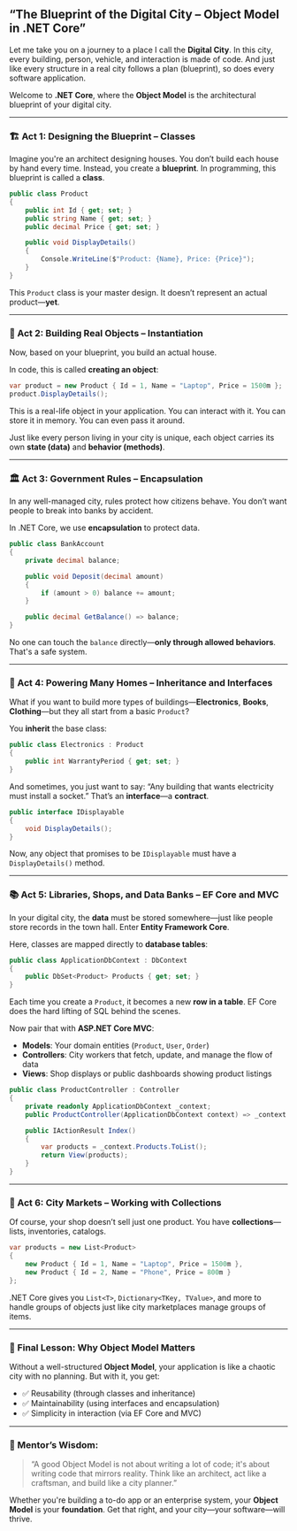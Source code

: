 ##  “The Blueprint of the Digital City – Object Model in .NET Core”

Let me take you on a journey to a place I call the **Digital City**. In this city, every building, person, vehicle, and interaction is made of code. And just like every structure in a real city follows a plan (blueprint), so does every software application.

Welcome to **.NET Core**, where the **Object Model** is the architectural blueprint of your digital city.

---

### 🏗️ Act 1: Designing the Blueprint – Classes

Imagine you're an architect designing houses. You don’t build each house by hand every time. Instead, you create a **blueprint**. In programming, this blueprint is called a **class**.

```csharp
public class Product
{
    public int Id { get; set; }
    public string Name { get; set; }
    public decimal Price { get; set; }

    public void DisplayDetails()
    {
        Console.WriteLine($"Product: {Name}, Price: {Price}");
    }
}
```

This `Product` class is your master design. It doesn’t represent an actual product—**yet**.

---

### 🧱 Act 2: Building Real Objects – Instantiation

Now, based on your blueprint, you build an actual house.

In code, this is called **creating an object**:

```csharp
var product = new Product { Id = 1, Name = "Laptop", Price = 1500m };
product.DisplayDetails();
```

This is a real-life object in your application. You can interact with it. You can store it in memory. You can even pass it around.

Just like every person living in your city is unique, each object carries its own **state (data)** and **behavior (methods)**.

---

### 🏛️ Act 3: Government Rules – Encapsulation

In any well-managed city, rules protect how citizens behave. You don’t want people to break into banks by accident.

In .NET Core, we use **encapsulation** to protect data.

```csharp
public class BankAccount
{
    private decimal balance;

    public void Deposit(decimal amount)
    {
        if (amount > 0) balance += amount;
    }

    public decimal GetBalance() => balance;
}
```

No one can touch the `balance` directly—**only through allowed behaviors**. That's a safe system.

---

### 🔌 Act 4: Powering Many Homes – Inheritance and Interfaces

What if you want to build more types of buildings—**Electronics**, **Books**, **Clothing**—but they all start from a basic `Product`?

You **inherit** the base class:

```csharp
public class Electronics : Product
{
    public int WarrantyPeriod { get; set; }
}
```

And sometimes, you just want to say: “Any building that wants electricity must install a socket.” That’s an **interface**—a **contract**.

```csharp
public interface IDisplayable
{
    void DisplayDetails();
}
```

Now, any object that promises to be `IDisplayable` must have a `DisplayDetails()` method.

---

### 📚 Act 5: Libraries, Shops, and Data Banks – EF Core and MVC

In your digital city, the **data** must be stored somewhere—just like people store records in the town hall. Enter **Entity Framework Core**.

Here, classes are mapped directly to **database tables**:

```csharp
public class ApplicationDbContext : DbContext
{
    public DbSet<Product> Products { get; set; }
}
```

Each time you create a `Product`, it becomes a new **row in a table**. EF Core does the hard lifting of SQL behind the scenes.

Now pair that with **ASP.NET Core MVC**:

* **Models**: Your domain entities (`Product`, `User`, `Order`)
* **Controllers**: City workers that fetch, update, and manage the flow of data
* **Views**: Shop displays or public dashboards showing product listings

```csharp
public class ProductController : Controller
{
    private readonly ApplicationDbContext _context;
    public ProductController(ApplicationDbContext context) => _context = context;

    public IActionResult Index()
    {
        var products = _context.Products.ToList();
        return View(products);
    }
}
```

---

### 🧺 Act 6: City Markets – Working with Collections

Of course, your shop doesn’t sell just one product. You have **collections**—lists, inventories, catalogs.

```csharp
var products = new List<Product>
{
    new Product { Id = 1, Name = "Laptop", Price = 1500m },
    new Product { Id = 2, Name = "Phone", Price = 800m }
};
```

.NET Core gives you `List<T>`, `Dictionary<TKey, TValue>`, and more to handle groups of objects just like city marketplaces manage groups of items.

---

### 🎯 Final Lesson: Why Object Model Matters

Without a well-structured **Object Model**, your application is like a chaotic city with no planning. But with it, you get:

* ✅ Reusability (through classes and inheritance)
* ✅ Maintainability (using interfaces and encapsulation)
* ✅ Simplicity in interaction (via EF Core and MVC)

---

### 🧠 Mentor’s Wisdom:

> “A good Object Model is not about writing a lot of code; it's about writing code that mirrors reality. Think like an architect, act like a craftsman, and build like a city planner.”

Whether you're building a to-do app or an enterprise system, your **Object Model** is your **foundation**. Get that right, and your city—your software—will thrive.

